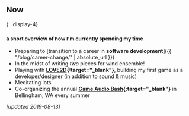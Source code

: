 ## Now
{: .display-4}
### <small>a short overview of how I'm currently spending my time</small>

- Preparing to [transition to a career in **software development**]({{ "/blog/career-change/" | absolute_url }})
- In the midst of writing *two* pieces for wind ensemble!
- Playing with **[LOVE2D](https://love2d.org){:target="_blank"}**, building my first game as a developer/designer (in addition to sound & music)
- Meditating lots
- Co-organizing the annual **[Game Audio Bash](http://eepurl.com/cAOEzH){:target="_blank"}** in Bellingham, WA every summer

*[updated 2019-08-13]*
